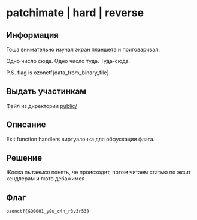 # patchimate | hard | reverse

## Информация

Гоша внимательно изучал экран планшета и приговаривал:

Одно число сюда. Одно число туда. Туда-сюда.

P.S. flag is ozonctf{data_from_binary_file}

## Выдать участинкам
Файл из директории [public/](public/)

## Описание
Exit function handlers виртуалочка для обфускации флага.

## Решение
Жоска пытаемся понять, че происходит, потом читаем статью по экзит хендлерам и люто дебажимся

## Флаг

`ozonctf{GO0001_y0u_c4n_r3v3r53}`


